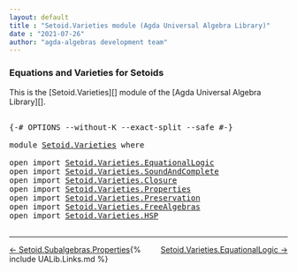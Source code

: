 ```yaml
---
layout: default
title : "Setoid.Varieties module (Agda Universal Algebra Library)"
date : "2021-07-26"
author: "agda-algebras development team"
---
```


### <a id="equations-and-varieties-for-setoids">Equations and Varieties for Setoids</a>

This is the [Setoid.Varieties][] module of the [Agda Universal Algebra Library][].

<pre class="Agda">

<a id="341" class="Symbol">{-#</a> <a id="345" class="Keyword">OPTIONS</a> <a id="353" class="Pragma">--without-K</a> <a id="365" class="Pragma">--exact-split</a> <a id="379" class="Pragma">--safe</a> <a id="386" class="Symbol">#-}</a>

<a id="391" class="Keyword">module</a> <a id="398" href="Setoid.Varieties.html" class="Module">Setoid.Varieties</a> <a id="415" class="Keyword">where</a>

<a id="422" class="Keyword">open</a> <a id="427" class="Keyword">import</a> <a id="434" href="Setoid.Varieties.EquationalLogic.html" class="Module">Setoid.Varieties.EquationalLogic</a>
<a id="467" class="Keyword">open</a> <a id="472" class="Keyword">import</a> <a id="479" href="Setoid.Varieties.SoundAndComplete.html" class="Module">Setoid.Varieties.SoundAndComplete</a>
<a id="513" class="Keyword">open</a> <a id="518" class="Keyword">import</a> <a id="525" href="Setoid.Varieties.Closure.html" class="Module">Setoid.Varieties.Closure</a>
<a id="550" class="Keyword">open</a> <a id="555" class="Keyword">import</a> <a id="562" href="Setoid.Varieties.Properties.html" class="Module">Setoid.Varieties.Properties</a>
<a id="590" class="Keyword">open</a> <a id="595" class="Keyword">import</a> <a id="602" href="Setoid.Varieties.Preservation.html" class="Module">Setoid.Varieties.Preservation</a>
<a id="632" class="Keyword">open</a> <a id="637" class="Keyword">import</a> <a id="644" href="Setoid.Varieties.FreeAlgebras.html" class="Module">Setoid.Varieties.FreeAlgebras</a>
<a id="674" class="Keyword">open</a> <a id="679" class="Keyword">import</a> <a id="686" href="Setoid.Varieties.HSP.html" class="Module">Setoid.Varieties.HSP</a>

</pre>

--------------------------------

<span style="float:left;">[← Setoid.Subalgebras.Properties](Setoid.Subalgebras.Properties.html)</span>
<span style="float:right;">[Setoid.Varieties.EquationalLogic →](Setoid.Varieties.EquationalLogic.html)</span>

{% include UALib.Links.md %}
